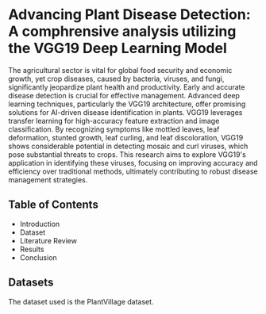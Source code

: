 # Advancing Plant Disease Detection: A comphrensive analysis utilizing the VGG19 Deep Learning Model
The agricultural sector is vital for global food security and economic growth, yet crop diseases, caused by bacteria, viruses, and fungi, significantly jeopardize plant health and productivity. Early and accurate disease detection is crucial for effective management. Advanced deep learning techniques, particularly the VGG19 architecture, offer promising solutions for AI-driven disease identification in plants. VGG19 leverages transfer learning for high-accuracy feature extraction and image classification. By recognizing symptoms like mottled leaves, leaf deformation, stunted growth, leaf curling, and leaf discoloration, VGG19 shows considerable potential in detecting mosaic and curl viruses, which pose substantial threats to crops. This research aims to explore VGG19's application in identifying these viruses, focusing on improving accuracy and efficiency over traditional methods, ultimately contributing to robust disease management strategies.

## Table of Contents
- Introduction
- Dataset
- Literature Review
- Results
- Conclusion

## Datasets
The dataset used is the PlantVillage dataset.

